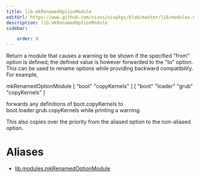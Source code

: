 ```yaml
---
title: lib.mkRenamedOptionModule
editUrl: https://www.github.com/nixos/nixpkgs/blob/master/lib/modules.nix#L1136C27
description: lib.mkRenamedOptionModule
sidebar:

    order: 8
---
```


Return a module that causes a warning to be shown if the
specified "from" option is defined; the defined value is however
forwarded to the "to" option. This can be used to rename options
while providing backward compatibility. For example,

mkRenamedOptionModule [ "boot" "copyKernels" ] [ "boot" "loader" "grub" "copyKernels" ]

forwards any definitions of boot.copyKernels to
boot.loader.grub.copyKernels while printing a warning.

This also copies over the priority from the aliased option to the
non-aliased option.


# Aliases

- [lib.modules.mkRenamedOptionModule](./reference/lib/modules/lib-modules-mkRenamedOptionModule)


